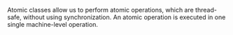 Atomic classes allow us to perform atomic operations, which are thread-safe, without using synchronization. 
An atomic operation is executed in one single machine-level operation.
